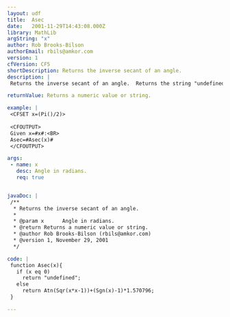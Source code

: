 ```yaml
---
layout: udf
title:  Asec
date:   2001-11-29T14:43:08.000Z
library: MathLib
argString: "x"
author: Rob Brooks-Bilson
authorEmail: rbils@amkor.com
version: 1
cfVersion: CF5
shortDescription: Returns the inverse secant of an angle.
description: |
 Returns the inverse secant of an angle.  Returns the string "undefined" if zero (0) is passed.  All angles are expressed in radians.

returnValue: Returns a numeric value or string.

example: |
 <CFSET x=(Pi()/2)>
 
 <CFOUTPUT>
 Given x=#x#:<BR>
 Asec=#Asec(x)#
 </CFOUTPUT>

args:
 - name: x
   desc: Angle in radians.
   req: true


javaDoc: |
 /**
  * Returns the inverse secant of an angle.
  * 
  * @param x      Angle in radians. 
  * @return Returns a numeric value or string. 
  * @author Rob Brooks-Bilson (rbils@amkor.com) 
  * @version 1, November 29, 2001 
  */

code: |
 function Asec(x){
   if (x eq 0)
     return "undefined";
   else
     return Atn(Sqr(x*x-1))+(Sgn(x)-1)*1.570796;
 }

---
```


